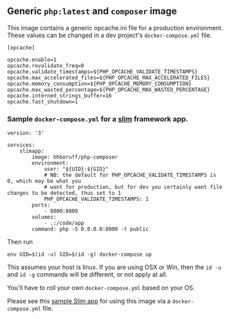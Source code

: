 ## Generic `php:latest` and `composer` image

This image contains a generic opcache.ini file for a production environment. These values can be changed in a dev project's
`docker-compose.yml` file.

```
[opcache]

opcache.enable=1
opcache.revalidate_freq=0
opcache.validate_timestamps=${PHP_OPCACHE_VALIDATE_TIMESTAMPS}
opcache.max_accelerated_files=${PHP_OPCACHE_MAX_ACCELERATED_FILES}
opcache.memory_consumption=${PHP_OPCACHE_MEMORY_CONSUMPTION}
opcache.max_wasted_percentage=${PHP_OPCACHE_MAX_WASTED_PERCENTAGE}
opcache.interned_strings_buffer=16
opcache.fast_shutdown=1
```

### Sample `docker-compose.yml` for a [slim](http://www.slimframework.com/) framework app.

```
version: '3'

services:
    slimapp:
        image: bhboruff/php-composer
        environment:
            user: "${UID}:${GID}"
            # NB: the default for PHP_OPCACHE_VALIDATE_TIMESTAMPS is 0, which may be what you
            # want for production, but for dev you certainly want file changes to be detected, thus set to 1
            PHP_OPCACHE_VALIDATE_TIMESTAMPS: 1
        ports:
            - 8000:8000
        volumes:
            - .:/code/app
        command: php -S 0.0.0.0:8000 -t public
```

Then run 

```env UID=$(id -u) GID=$(id -g) docker-compose up```

This assumes your host is linux. If you are using OSX or Win, then the `id -u` and `id -g` commands will be different, or not apply at all.

You'll have to roll your own `docker-compose.yml` based on your OS.

Please see this [sample Slim app](https://github.com/benjaminboruff/slimsample) for using this image via a `docker-compose.yml` file.